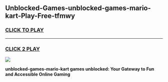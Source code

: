 
## Unblocked-Games-unblocked-games-mario-kart-Play-Free-tfmwy
<h3>
<a href="https://premium76.site?title=unblocked-games-mario-kart&ref=20A">CLICK TO PLAY</a></h3>
<hr>

<h3>
<a href="https://premium76.site?title=unblocked-games-mario-kart&ref=20A">CLICK 2 PLAY</a>
  
</h3>

<a href="https://premium76.site?title=unblocked-games-mario-kart&ref=20A"><img src="https://clearcache.store/games.png"></a>


**unblocked-games-mario-kart games unblocked: Your Gateway to Fun and Accessible Online Gaming**
